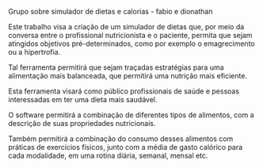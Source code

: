Grupo sobre simulador de dietas e calorias - fabio e dionathan

Este trabalho visa a criação de um simulador de dietas que, por meio da conversa entre o profissional nutricionista e o paciente, permita que sejam atingidos objetivos pré-determinados, como por exemplo o emagrecimento ou a hipertrofia.

Tal ferramenta permitirá que sejam traçadas estratégias para uma alimentação mais balanceada, que permitirá uma nutrição mais eficiente.

Esta ferramenta visará como público profissionais de saúde e pessoas interessadas em ter uma dieta mais saudável.

O software permitirá a combinação de diferentes tipos de alimentos, com a descrição de suas propriedades nutricionais.

Também permitirá a combinação do consumo desses alimentos com práticas de exercícios físicos, junto com a média de gasto calórico para cada modalidade, em uma rotina diária, semanal, mensal etc.

